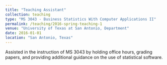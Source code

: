 ```yaml
---
title: "Teaching Assistant"
collection: teaching
type: "MS 3043 - Business Statistics With Computer Applications II"
permalink: /teaching/2016-spring-teaching-1
venue: "University of Texas at San Antonio, Department"
date: 2016-01-01
location: "San Antonio, Texas"
---
```


Assisted in the instruction of MS 3043 by holding office hours, grading papers, and providing additional guidance on the use of statistical software. 
